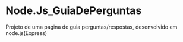 # Node.Js_GuiaDePerguntas
Projeto de uma pagina de guia perguntas/respostas, desenvolvido em node.js(Express) 
